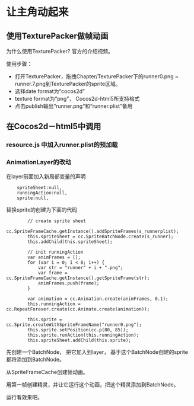 # 让主角动起来

## 使用TexturePacker做帧动画

为什么使用TexturePacker?  官方的介绍视频。

使用步骤：

* 打开TexturePacker，拖拽Chapter/TexturePacker下的runner0.png ~ runner.7.png到TexturePacker的sprite区域。
* 选择date format为“cocos2d”
* texture format为“png”， Cocos2d-html5所支持格式
* 点击publish输出“runner.png“和“runner.plist”备用

## 在Cocos2d－html5中调用

### resource.js 中加入runner.plist的预加载

### AnimationLayer的改动

在layer前面加入新局部变量的声明

```
    spriteSheet:null,    runningAction:null,    sprite:null,
```

替换sprite的创建为下面的代码

```
        // create sprite sheet        cc.SpriteFrameCache.getInstance().addSpriteFrames(s_runnerplist);        this.spriteSheet = cc.SpriteBatchNode.create(s_runner);        this.addChild(this.spriteSheet);        // init runningAction        var animFrames = [];        for (var i = 0; i < 8; i++) {            var str = "runner" + i + ".png";            var frame = cc.SpriteFrameCache.getInstance().getSpriteFrame(str);            animFrames.push(frame);        }        var animation = cc.Animation.create(animFrames, 0.1);        this.runningAction = cc.RepeatForever.create(cc.Animate.create(animation));        this.sprite = cc.Sprite.createWithSpriteFrameName("runner0.png");        this.sprite.setPosition(cc.p(80, 85));        this.sprite.runAction(this.runningAction);        this.spriteSheet.addChild(this.sprite);
```

先创建一个BatchNode， 把它加入到layer， 基于这个BatchNode创建的sprite都将添加到BatchNode。

从SpriteFrameCache创建帧动画。

用第一帧创建精灵，并让它运行这个动画，把这个精灵添加到BatchNode。

运行看效果吧。